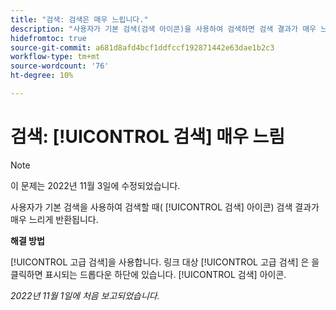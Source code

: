 ```yaml
---
title: "검색: 검색은 매우 느립니다."
description: "사용자가 기본 검색(검색 아이콘)을 사용하여 검색하면 검색 결과가 매우 느리게 반환됩니다."
hidefromtoc: true
source-git-commit: a681d8afd4bcf1ddfccf192871442e63dae1b2c3
workflow-type: tm+mt
source-wordcount: '76'
ht-degree: 10%

---
```



# 검색: [!UICONTROL 검색] 매우 느림

>[!NOTE]
>
>이 문제는 2022년 11월 3일에 수정되었습니다.

사용자가 기본 검색을 사용하여 검색할 때( [!UICONTROL 검색] 아이콘) 검색 결과가 매우 느리게 반환됩니다.

**해결 방법**

[!UICONTROL 고급 검색]을 사용합니다. 링크 대상 [!UICONTROL 고급 검색] 은 을 클릭하면 표시되는 드롭다운 하단에 있습니다. [!UICONTROL 검색] 아이콘.

_2022년 11월 1일에 처음 보고되었습니다._


